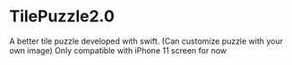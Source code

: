 # TilePuzzle2.0
A better tile puzzle developed with swift. (Can customize puzzle with your own image)
Only compatible with iPhone 11 screen for now
